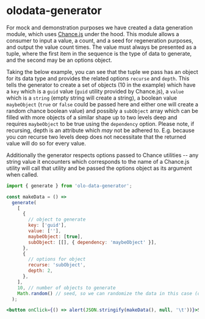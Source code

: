 # olodata-generator

For mock and demonstration purposes we have created a data generation module, which uses [Chance.js](https://chancejs.com) under the hood. This module allows a consumer to input a value, a count, and a seed for regeneration purposes, and output the value count times. The value must always be presented as a tuple, where the first item in the sequence is the type of data to generate, and the second may be an options object.

Taking the below example, you can see that the tuple we pass has an object for its data type and provides the related options `recurse` and `depth`. This tells the generator to create a set of objects (10 in the example) which have a `key` which is a `guid` value (`guid` utility provided by Chance.js), a `value` which is a `string` (empty string will create a string), a boolean value `maybeObject` (`true` or `false` could be passed here and either one will create a random chance boolean value) and possibly a `subObject` array which can be filled with more objects of a similar shape up to two levels deep and requires `maybeObject` to be true using the `dependency` option. Please note, if recursing, depth is an attribute which _may_ not be adhered to. E.g. because you _can_ recurse two levels deep does not necessitate that the returned value will do so for every value.

Additionally the generator respects options passed to Chance utilities -- any string value it encounters which corresponds to the name of a Chance.js utility will call that utility and be passed the options object as its argument when called.

```jsx
import { generate } from 'olo-data-generator';

const makeData = () =>
  generate(
    [
      {
        // object to generate
        key: ['guid'],
        value: [''],
        maybeObject: [true],
        subObject: [[], { dependency: 'maybeObject' }],
      },
      {
        // options for object
        recurse: 'subObject',
        depth: 2,
      },
    ],
    10, // number of objects to generate
    Math.random() // seed, so we can randomize the data in this case (or use something predictable to reproduce results)
  );

<button onClick={() => alert(JSON.stringify(makeData(), null, '\t'))}>Show me some data!</button>;
```
